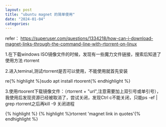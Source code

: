 ```yaml
---
layout: post
title: "ubuntu magnet 的简单使用"
date: "2024-01-04"
categories: 
---
```

<p>refer： <a href="https://superuser.com/questions/1334218/how-can-i-download-magnet-links-through-the-command-line-with-rtorrent-on-linux">https://superuser.com/questions/1334218/how-can-i-download-magnet-links-through-the-command-line-with-rtorrent-on-linux</a></p>

<p>1.在下载windows ISO镜像文件的时候，发现有一些魔力文件链接，搜索后知道了使用方法 rtorrent</p>

<p>2.进入teminal,测试rtorrent是否可以使用，不能使用就首先安装</p>

<p>re{% highlight %}sudo apt install rtoorent{% endhighlight %}</p>

<p>3.使用rtoorent下载镜像文件：（rtorrent + &quot;url&quot;,注意需要加上双引号或单引号），我使用后发现资源已经被取消了，尝试关闭，发现Ctrl c不能关闭，只能ps -ef | grep rtorrent之后再kill -9 关闭进程</p>

{% highlight %}
{% highlight %}rtorrent &#39;magnet link in quotes&#39;{% endhighlight %}

